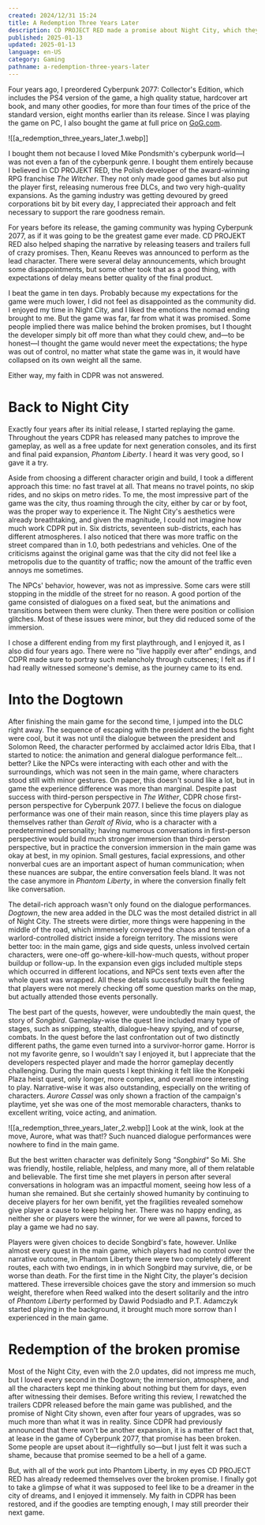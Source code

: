```yaml
---
created: 2024/12/31 15:24
title: A Redemption Three Years Later
description: CD PROJECT RED made a promise about Night City, which they broke. Three years later they had another attempt, and to me, it was their redemption.
published: 2025-01-13
updated: 2025-01-13
language: en-US
category: Gaming
pathname: a-redemption-three-years-later
---
```

Four years ago, I preordered Cyberpunk 2077: Collector's Edition, which includes the PS4 version of the game, a high quality statue, hardcover art book, and many other goodies, for more than four times of the price of the standard version, eight months earlier than its release. Since I was playing the game on PC, I also bought the game at full price on [GoG.com](https://gog.com).

![[a_redemption_three_years_later_1.webp]]

I bought them not because I loved Mike Pondsmith's cyberpunk world—I was not even a fan of the cyberpunk genre. I bought them entirely because I believed in CD PROJEKT RED, the Polish developer of the award-winning RPG franchise _The Witcher_. They not only made good games but also put the player first, releasing numerous free DLCs, and two very high-quality expansions. As the gaming industry was getting devoured by greed corporations bit by bit every day, I appreciated their approach and felt necessary to support the rare goodness remain.

For years before its release, the gaming community was hyping Cyberpunk 2077, as if it was going to be the greatest game ever made. CD PROJEKT RED also helped shaping the narrative by releasing teasers and trailers full of crazy promises. Then, Keanu Reeves was announced to perform as the lead character. There were several delay announcements, which brought some disappointments, but some other took that as a good thing, with expectations of delay means better quality of the final product.

I beat the game in ten days. Probably because my expectations for the game were much lower, I did not feel as disappointed as the community did. I enjoyed my time in Night City, and I liked the emotions the nomad ending brought to me. But the game was far, far from what it was promised. Some people implied there was malice behind the broken promises, but I thought the developer simply bit off more than what they could chew, and—to be honest—I thought the game would never meet the expectations; the hype was out of control, no matter what state the game was in, it would have collapsed on its own weight all the same.

Either way, my faith in CDPR was not answered.

# Back to Night City
Exactly four years after its initial release, I started replaying the game. Throughout the years CDPR has released many patches to improve the gameplay, as well as a free update for next generation consoles, and its first and final paid expansion, _Phantom Liberty_. I heard it was very good, so I gave it a try.

Aside from choosing a different character origin and build, I took a different approach this time: no fast travel at all. That means no travel points, no skip rides, and no skips on metro rides. To me, the most impressive part of the game was the city, thus roaming through the city, either by car or by foot, was the proper way to experience it. The Night City's aesthetics were already breathtaking, and given the magnitude, I could not imagine how much work CDPR put in. Six districts, seventeen sub-districts, each has different atmospheres. I also noticed that there was more traffic on the street compared than in 1.0, both pedestrians and vehicles. One of the criticisms against the original game was that the city did not feel like a metropolis due to the quantity of traffic; now the amount of the traffic even annoys me sometimes.

The NPCs' behavior, however, was not as impressive. Some cars were still stopping in the middle of the street for no reason. A good portion of the game consisted of dialogues on a fixed seat, but the animations and transitions between them were clunky. Then there were position or collision glitches. Most of these issues were minor, but they did reduced some of the immersion.

I chose a different ending from my first playthrough, and I enjoyed it, as I also did four years ago. There were no "live happily ever after" endings, and CDPR made sure to portray such melancholy through cutscenes; I felt as if I had really witnessed someone's demise, as the journey came to its end.
# Into the Dogtown

After finishing the main game for the second time, I jumped into the DLC right away. The sequence of escaping with the president and the boss fight were cool, but it was not until the dialogue between the president and Solomon Reed, the character performed by acclaimed actor Idris Elba, that I started to notice: the animation and general dialogue performance felt... better? Like the NPCs were interacting with each other and with the surroundings, which was not seen in the main game, where characters stood still with minor gestures. On paper, this doesn't sound like a lot, but in game the experience difference was more than marginal. Despite past success with third-person perspective in _The Wither_, CDPR chose first-person perspective for Cyberpunk 2077. I believe the focus on dialogue performance was one of their main reason, since this time players play as themselves rather than _Geralt of Rivia_, who is a character with a predetermined personality; having numerous conversations in first-person perspective would build much stronger immersion than third-person perspective, but in practice the conversion immersion in the main game was okay at best, in my opinion. Small gestures, facial expressions, and other nonverbal cues are an important aspect of human communication; when these nuances are subpar, the entire conversation feels bland. It was not the case anymore in _Phantom Liberty_, in where the conversion finally felt like conversation.

The detail-rich approach wasn't only found on the dialogue performances. _Dogtown_, the new area added in the DLC was the most detailed district in all of Night City. The streets were dirtier, more things were happening in the middle of the road, which immensely conveyed the chaos and tension of a warlord-controlled district inside a foreign territory. The missions were better too: in the main game, gigs and side quests, unless involved certain characters, were one-off go-where-kill-how-much quests, without proper buildup or follow-up. In the expansion even gigs included multiple steps which occurred in different locations, and NPCs sent texts even after the whole quest was wrapped. All these details successfully built the feeling that players were not merely checking off some question marks on the map, but actually attended those events personally.

The best part of the quests, however, were undoubtedly the main quest, the story of _Songbird_. Gameplay-wise the quest line included many type of stages, such as snipping, stealth, dialogue-heavy spying, and of course, combats. In the quest before the last confrontation out of two distinctly different paths, the game even turned into a survivor-horror game. Horror is not my favorite genre, so I wouldn't say I enjoyed it, but I appreciate that the developers respected player and made the horror gameplay decently challenging. During the main quests I kept thinking it felt like the Konpeki Plaza heist quest, only longer, more complex, and overall more interesting to play. Narrative-wise it was also outstanding, especially on the writing of characters. _Aurore Cassel_ was only shown a fraction of the campaign's playtime, yet she was one of the most memorable characters, thanks to excellent writing, voice acting, and animation.

![[a_redemption_three_years_later_2.webp]]
Look at the wink, look at the move, Aurore, what was that!? Such nuanced dialogue performances were nowhere to find in the main game.

But the best written character was definitely Song _"Songbird"_ So Mi. She was friendly, hostile, reliable, helpless, and many more, all of them relatable and believable. The first time she met players in person after several conversations in hologram was an impactful moment, seeing how less of a human she remained. But she certainly showed humanity by continuing to deceive players for her own benifit, yet the fragilities revealed somehow give player a cause to keep helping her. There was no happy ending, as neither she or players were the winner, for we were all pawns, forced to play a game we had no say.

Players were given choices to decide Songbird's fate, however. Unlike almost every quest in the main game, which players had no control over the narrative outcome, in Phantom Liberty there were two completely different routes, each with two endings, in in which Songbird may survive, die, or be worse than death. For the first time in the Night City, the player's decision mattered. These irreversible choices gave the story and immersion so much weight, therefore when Reed walked into the desert solitarily and the intro of _Phantom Liberty_ performed by Dawid Podsiadło and P.T. Adamczyk started playing in the background, it brought much more sorrow than I experienced in the main game. 

# Redemption of the broken promise
Most of the Night City, even with the 2.0 updates, did not impress me much, but I loved every second in the Dogtown; the immersion, atmosphere, and all the characters kept me thinking about nothing but them for days, even after witnessing their demises. Before writing this review, I rewatched the trailers CDPR released before the main game was published, and the promise of Night City shown, even after four years of upgrades, was so much more than what it was in reality. Since CDPR had previously announced that there won't be another expansion, it is a matter of fact that, at lease in the game of Cyberpunk 2077, that promise has been broken. Some people are upset about it—rightfully so—but I just felt it was such a shame, because that promise seemed to be a hell of a game. 

But, with all of the work put into Phantom Liberty, in my eyes CD PROJECT RED has already redeemed themselves over the broken promise. I finally got to take a glimpse of what it was supposed to feel like to be a dreamer in the city of dreams, and I enjoyed it immensely. My faith in CDPR has been restored, and if the goodies are tempting enough, I may still preorder their next game.
